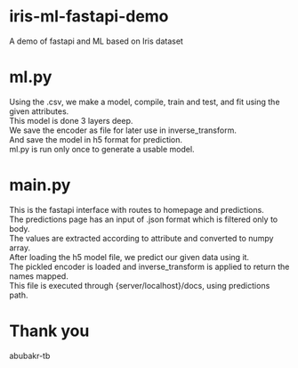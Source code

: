 # iris-ml-fastapi-demo
A demo of fastapi and ML based on Iris dataset

# ml.py
Using the .csv, we make a model, compile, train and test, and fit using the given attributes.<br>
This model is done 3 layers deep.<br>
We save the encoder as file for later use in inverse_transform.<br>
And save the model in h5 format for prediction.<br>
ml.py is run only once to generate a usable model.<br>

# main.py
This is the fastapi interface with routes to homepage and predictions.<br>
The predictions page has an input of .json format which is filtered only to body.<br>
The values are extracted according to attribute and converted to numpy array.<br>
After loading the h5 model file, we predict our given data using it.<br>
The pickled encoder is loaded and inverse_transform is applied to return the names mapped.<br>
This file is executed through {server/localhost}/docs, using predictions path.<br>

# Thank you
abubakr-tb
